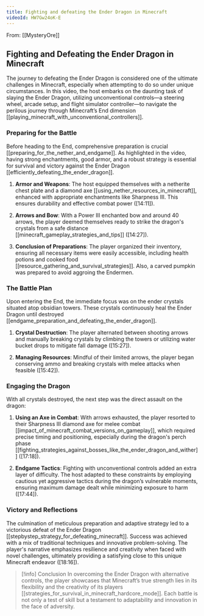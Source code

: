 ```yaml
---
title: Fighting and defeating the Ender Dragon in Minecraft
videoId: HW7Gw24oK-E
---
```


From: [[MysteryOre]] <br/> 
## Fighting and Defeating the Ender Dragon in Minecraft

The journey to defeating the Ender Dragon is considered one of the ultimate challenges in Minecraft, especially when attempting to do so under unique circumstances. In this video, the host embarks on the daunting task of slaying the Ender Dragon, utilizing unconventional controls—a steering wheel, arcade setup, and flight simulator controller—to navigate the perilous journey through Minecraft’s End dimension [[playing_minecraft_with_unconventional_controllers]].

### Preparing for the Battle

Before heading to the End, comprehensive preparation is crucial [[preparing_for_the_nether_and_endgame]]. As highlighted in the video, having strong enchantments, good armor, and a robust strategy is essential for survival and victory against the Ender Dragon [[efficiently_defeating_the_ender_dragon]].

1. **Armor and Weapons**: The host equipped themselves with a netherite chest plate and a diamond axe [[using_nether_resources_in_minecraft]], enhanced with appropriate enchantments like Sharpness III. This ensures durability and effective combat power (<a class="yt-timestamp" data-t="14:11">[14:11]</a>).

2. **Arrows and Bow**: With a Power III enchanted bow and around 40 arrows, the player deemed themselves ready to strike the dragon's crystals from a safe distance [[minecraft_gameplay_strategies_and_tips]] (<a class="yt-timestamp" data-t="14:27">[14:27]</a>).

3. **Conclusion of Preparations**: The player organized their inventory, ensuring all necessary items were easily accessible, including health potions and cooked food [[resource_gathering_and_survival_strategies]]. Also, a carved pumpkin was prepared to avoid aggroing the Endermen.

### The Battle Plan

Upon entering the End, the immediate focus was on the ender crystals situated atop obsidian towers. These crystals continuously heal the Ender Dragon until destroyed [[endgame_preparation_and_defeating_the_ender_dragon]].

1. **Crystal Destruction**: The player alternated between shooting arrows and manually breaking crystals by climbing the towers or utilizing water bucket drops to mitigate fall damage (<a class="yt-timestamp" data-t="15:27">[15:27]</a>).

2. **Managing Resources**: Mindful of their limited arrows, the player began conserving ammo and breaking crystals with melee attacks when feasible (<a class="yt-timestamp" data-t="15:42">[15:42]</a>).

### Engaging the Dragon

With all crystals destroyed, the next step was the direct assault on the dragon:

1. **Using an Axe in Combat**: With arrows exhausted, the player resorted to their Sharpness III diamond axe for melee combat [[impact_of_minecraft_combat_versions_on_gameplay]], which required precise timing and positioning, especially during the dragon's perch phase [[fighting_strategies_against_bosses_like_the_ender_dragon_and_wither]] (<a class="yt-timestamp" data-t="17:18">[17:18]</a>).

2. **Endgame Tactics**: Fighting with unconventional controls added an extra layer of difficulty. The host adapted to these constraints by employing cautious yet aggressive tactics during the dragon’s vulnerable moments, ensuring maximum damage dealt while minimizing exposure to harm (<a class="yt-timestamp" data-t="17:44">[17:44]</a>).

### Victory and Reflections

The culmination of meticulous preparation and adaptive strategy led to a victorious defeat of the Ender Dragon [[stepbystep_strategy_for_defeating_minecraft]]. Success was achieved with a mix of traditional techniques and innovative problem-solving. The player's narrative emphasizes resilience and creativity when faced with novel challenges, ultimately providing a satisfying close to this unique Minecraft endeavor (<a class="yt-timestamp" data-t="18:16">[18:16]</a>).

> [!info] Conclusion
> In overcoming the Ender Dragon with alternative controls, the player showcases that Minecraft’s true strength lies in its flexibility and the creativity of its players [[strategies_for_survival_in_minecraft_hardcore_mode]]. Each battle is not only a test of skill but a testament to adaptability and innovation in the face of adversity.